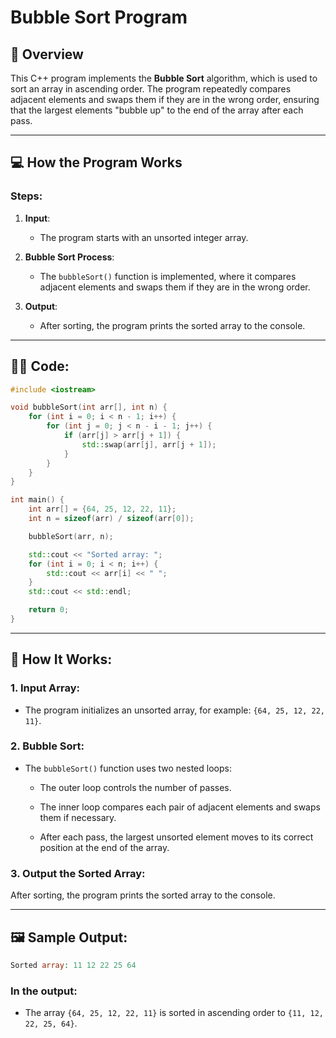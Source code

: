 # Bubble Sort Program

## 📝 **Overview**

This C++ program implements the **Bubble Sort** algorithm, which is used to sort an array in ascending order. The program repeatedly compares adjacent elements and swaps them if they are in the wrong order, ensuring that the largest elements "bubble up" to the end of the array after each pass.

---

## 💻 **How the Program Works**

### **Steps**:
1. **Input**:
   - The program starts with an unsorted integer array.

2. **Bubble Sort Process**:
   - The `bubbleSort()` function is implemented, where it compares adjacent elements and swaps them if they are in the wrong order.

3. **Output**:
   - After sorting, the program prints the sorted array to the console.

---

## 🧑‍💻 **Code**:

```cpp
#include <iostream>

void bubbleSort(int arr[], int n) {
    for (int i = 0; i < n - 1; i++) {
        for (int j = 0; j < n - i - 1; j++) {
            if (arr[j] > arr[j + 1]) {
                std::swap(arr[j], arr[j + 1]);
            }
        }
    }
}

int main() {
    int arr[] = {64, 25, 12, 22, 11};
    int n = sizeof(arr) / sizeof(arr[0]);

    bubbleSort(arr, n);

    std::cout << "Sorted array: ";
    for (int i = 0; i < n; i++) {
        std::cout << arr[i] << " ";
    }
    std::cout << std::endl;

    return 0;
}
```

---
## 🚀 How It Works:
### 1. Input Array:
- The program initializes an unsorted array, for example: `{64, 25, 12, 22, 11}`.

### 2. Bubble Sort:
- The `bubbleSort()` function uses two nested loops:

    - The outer loop controls the number of passes.

    - The inner loop compares each pair of adjacent elements and swaps them if necessary.

    - After each pass, the largest unsorted element moves to its correct position at the end of the array.

### 3. Output the Sorted Array:
After sorting, the program prints the sorted array to the console.

---
## 🖼️ Sample Output:
```php
Sorted array: 11 12 22 25 64 
```
### In the output:

   - The array `{64, 25, 12, 22, 11}` is sorted in ascending order to `{11, 12, 22, 25, 64}`.
